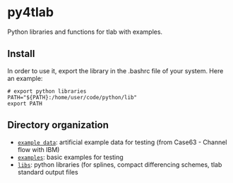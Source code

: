 # py4tlab
Python libraries and functions for tlab with examples.

## Install
In order to use it, export the library in the .bashrc file of your system. Here an example:

```shell
# export python libraries
PATH="${PATH}:/home/user/code/python/lib"
export PATH
```
## Directory organization

* [`example data`](./example_data): artificial example data for testing (from Case63 - Channel flow with IBM)
* [`examples`](./examples): basic examples for testing
* [`libs`](./libs): python libraries (for splines, compact differencing schemes, tlab standard output files

